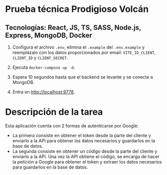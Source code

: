 # Prueba técnica Prodigioso Volcán

## Tecnologías: React, JS, TS, SASS, Node.js, Express, MongoDB, Docker

1. Configura el archivo `.env`, elimina el `.example` del `.env.example` y reemplázalo con los datos proporcionados por email: `VITE_ID_CLIENT`, `CLIENT_ID` y `CLIENT_SECRET`.

2. Ejecuta `docker-compose up -d`.

3. Espera 10 segundos hasta que el backend se levante y se conecte a MongoDB.

4. Entra en [http://localhost:9778](http://localhost:9778).

# Descripción de la tarea

Esta aplicación cuenta con 2 formas de autenticarse por Google:

- La primera consiste en obtener el token desde la parte del cliente y enviarlo a la API para obtener los datos necesarios y guardarlos en la base de datos.
- La segunda consiste en obtener un código desde la parte del cliente y enviarlo a la API. Una vez la API obtiene el código, se encarga de hacer la petición a Google para obtener el token y extraer los datos necesarios para guardarlos en la base de datos.
